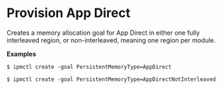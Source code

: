 # Provision App Direct

Creates a memory allocation goal for App Direct in either one fully interleaved region, or non-interleaved, meaning one region per module.

**Examples**

```text
$ ipmctl create -goal PersistentMemoryType=AppDirect
```

```text
$ ipmctl create -goal PersistentMemoryType=AppDirectNotInterleaved
```

